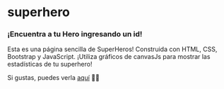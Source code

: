 # superhero 

### ¡Encuentra a tu Hero ingresando un id!

Esta es una página sencilla de SuperHeros! Construida con HTML, CSS, Bootstrap y JavaScript. 
¡Utiliza gráficos de canvasJs para mostrar las estadísticas de tu superhero!

Si gustas, puedes verla [aquí](https://csrehel.github.io/superhero/) 👀✨

